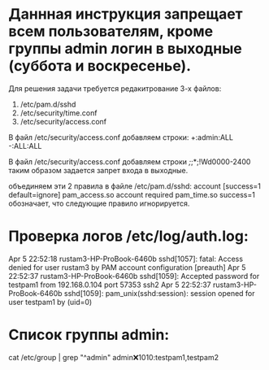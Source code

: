 # Даннная инструкция запрещает всем пользователям, кроме группы admin логин в выходные (суббота и воскресенье).

  Для решения задачи требуется редакитрование 3-х файлов:
1. /etc/pam.d/sshd
2. /etc/security/time.conf
3. /etc/security/access.conf


В файл /etc/security/access.conf добавляем строки:
+:admin:ALL 
-:ALL:ALL


В файл /etc/security/access.conf добавляем строки
*;*;*;!Wd0000-2400
таким образом задается запрет входа в выходные.

 объединяем эти 2 правила в файле /etc/pam.d/sshd:
account  [success=1 default=ignore]     pam_access.so
account  required     pam_time.so
success=1 обозначает, что следующие правило игнорируется.


# Проверка логов /etc/log/auth.log:
Apr  5 22:52:18 rustam3-HP-ProBook-6460b sshd[1057]: fatal: Access denied for user rustam3 by PAM account configuration [preauth]
Apr  5 22:52:37 rustam3-HP-ProBook-6460b sshd[1059]: Accepted password for testpam1 from 192.168.0.104 port 57353 ssh2
Apr  5 22:52:37 rustam3-HP-ProBook-6460b sshd[1059]: pam_unix(sshd:session): session opened for user testpam1 by (uid=0)
# Список группы admin:
cat /etc/group | grep "^admin"
admin:x:1010:testpam1,testpam2
